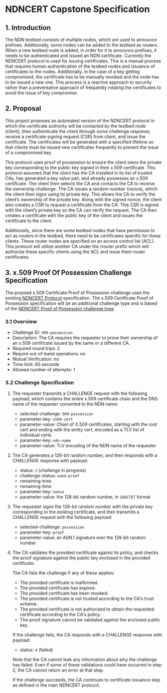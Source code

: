 # NDNCERT Capstone Specification

## 1. Introduction
The NDN testbed consists of multiple nodes, which are used to announce prefixes. Additionally, some nodes can be added to the testbed as routers. When a new testbed node is added, in order for it to announce prefixes, it needs to be authenticated and issued an NDN certificate. Currently the NDNCERT protocol is used for issuing certificates. This is a manual process that requires human authentication of the testbed nodes and issuance of certificates to the nodes. Additionally, in the case of a key getting compromised, the certificate has to be manually revoked and the node has to be issued a new one. This process is a reactive approach to security rather than a preventative approach of frequently rotating the certificates to avoid the issue of key compromise.

## 2. Proposal
This project proposes an automated version of the NDNCERT protocol in which the certificate authority will be contacted by the testbed node (client), then authenticate the client through some challenge response, receive a certificate signing request (CSR) from client, and issue the certificate. The certificates will be generated with a specified lifetime so that clients must be issued new certificates frequently to prevent the issue of a compromised key.

This protocol uses proof of possession to ensure the client owns the private key corresponding to the public key signed in their x.509 certificate. This protocol assumes that the client has the CA installed in its list of trusted CAs, has generated a key value pair, and already possesses an x.509 certificate. The client then selects the CA and contacts the CA to receive the ownership challenge. The CA issues a random number (nonce), which the client then signs using its private key. This allows the CA to verify the client’s ownership of the private key. Along with the signed nonce, the client also creates a CSR to request a certificate from the CA. This CSR is signed with the client’s private key so the CA can verify the request. The CA then creates a certificate with the public key of the client and issues the certificate to the client.

Additionally, since there are some testbed nodes that have permission to act as routers in the testbed, there need to be certificates specific for these clients. These router nodes are specified on an access control list (ACL). This protocol will utilize another CA under the /router prefix which will authorize these specific clients using the ACL and issue them router certificates.

## 3. x.509 Proof Of Possession Challenge Specification

The propsed x.509 Certificate Proof of Possession challenge uses the existing [NDNCERT Protocol](https://github.com/named-data/ndncert/wiki/NDNCERT-Protocol-0.3) specification. The x.509 Certificate Proof of Possession specification will be an additional challenge type and is based of the [NDNCERT Proof of Possession challenge type](https://github.com/named-data/ndncert/wiki/NDNCERT-Protocol-0.3-Challenges).

### 3.1 Overview

* Challenge ID: `509-possession`
* Description: The CA requires the requester to prove their ownership of an x.509 certificate issued by the same or a different CA.
* Required round trips: 2
* Require out-of-band operations: no
* Mutual Verification: no
* Time limit: 60 seconds
* Allowed number of attempts: 1

### 3.2 Challenge Specification

1. The requester transmits a CHALLENGE request with the following payload, which contains the entire x.509 certificate chain and the DNS name of the requester converted to the NDN name:

   * selected-challenge: `509-possession`
   * parameter-key: `x509-cert`
   * parameter-value: Chain of X.509 certificates, starting with the root cert and ending with the entity cert, encoded as a TLV list of individual certs
   * parameter-key: `ndn-name`
   * parameter-value: TLV encoding of the NDN name of the requester
     
2. The CA generates a 128-bit random number, and then responds with a CHALLENGE response with payload:

   * status: `1` (challenge in progress)
   * challenge-status: `need-proof`
   * remaining-tries
   * remaining-time
   * parameter-key: `nonce`
   * parameter-value: the 128-bit random number, in `16OCTET` format

3. The requester signs the 128-bit random number with the private key corresponding to the existing certificate, and then transmits a CHALLENGE request with the following payload:

   * selected-challenge: `possession`
   * parameter-key: `proof`
   * parameter-value: an ASN.1 signature over the 128-bit random number

4. The CA validates the provided certificate against its policy, and checks the proof signature against the public key enclosed in the provided certificate.

   The CA fails the challenge if any of these applies:

   * The provided certificate is malformed.
   * The provided certificate has expired.
   * The provided certificate has been revoked.
   * The provided certificate is not trusted according to the CA's trust schema.
   * The provided certificate is not authorized to obtain the requested certificate according to the CA's policy.
   * The proof signature cannot be validated against the enclosed public key.

   If the challenge fails, the CA responds with a CHALLENGE response with payload:

   * status: `4` (failed)

   Note that the CA cannot leak any information about why the challenge has failed.
   Even if some of these validations could have occurred in step 2, the CA cannot return an error at that step.

   If the challenge succeeds, the CA continues to certificate issuance step as defined in the main NDNCERT protocol.

